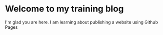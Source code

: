 # Welcome to my training blog

I'm glad you are here. I am learning about publishing a website using Github Pages
